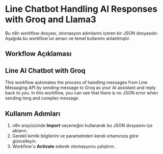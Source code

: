 # Line Chatbot Handling AI Responses with Groq and Llama3

Bu n8n workflow dosyası, otomasyon adımlarını içeren bir JSON dosyasıdır.
Aşağıda bu workflow'un amacı ve temel kullanımı anlatılmıştır.

## Workflow Açıklaması
## Line AI Chatbot with Groq 
This workflow automates the process of handling messages from Line Messaging API by sending message to Groq as your AI assistant and reply back to you. In this workflow, you can see that there is no JSON error when sending long and complex message.

## Kullanım Adımları
1. n8n arayüzünde **Import** seçeneğini kullanarak bu JSON dosyasını içe aktarın.
2. Gerekli kimlik bilgilerini ve parametreleri kendi ortamınıza göre güncelleyin.
3. Workflow'u **Activate** ederek otomasyonu çalıştırın.
